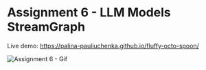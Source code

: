 # Assignment 6 - LLM Models StreamGraph

Live demo: https://palina-pauliuchenka.github.io/fluffy-octo-spoon/

![Assignment 6 - Gif](A6.gif)
